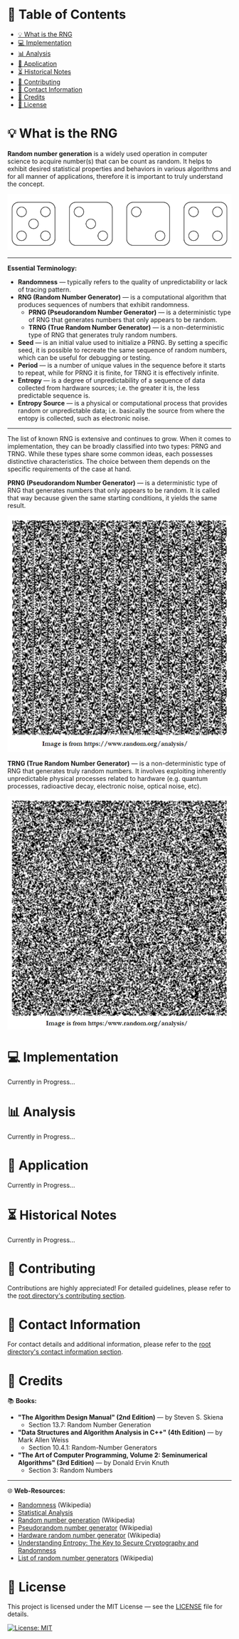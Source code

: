 # &#128209; Table of Contents
- [💡 What is the RNG](#-what-is-the-rng)
- [💻 Implementation](#-implementation)
- [📊 Analysis](#-analysis)
- [📝 Application](#-application)
- [⏳ Historical Notes](#-historical-notes)
- [🤝 Contributing](#-contributing)
- [📧 Contact Information](#-contact-information)
- [🙏 Credits](#-credits)
- [🔏 License](#-license)



# &#128161; What is the RNG
**Random number generation** is a widely used operation in computer science to acquire number(s) that can be count as random. It helps to exhibit desired statistical properties and behaviors in various algorithms and for all manner of applications, therefore it is important to truly understand the concept.
<p align="center"><img src="./img/RNG.png"/></p>

---
**Essential Terminology:**
- **Randomness** — typically refers to the quality of unpredictability or lack of tracing pattern.
- **RNG (Random Number Generator)** — is a computational algorithm that produces sequences of numbers that exhibit randomness.
   - **PRNG (Pseudorandom Number Generator)** — is a deterministic type of RNG that generates numbers that only appears to be random.
   - **TRNG (True Random Number Generator)** — is a non-deterministic type of RNG that generates truly random numbers.
- **Seed** — is an initial value used to initialize a PRNG. By setting a specific seed, it is possible to recreate the same sequence of random numbers, which can be useful for debugging or testing.
- **Period** — is a number of unique values in the sequence before it starts to repeat, while for PRNG it is finite, for TRNG it is effectively infinite.
- **Entropy** — is a degree of unpredictability of a sequence of data collected from hardware sources; i.e. the greater it is, the less predictable sequence is.
- **Entropy Source** — is a physical or computational process that provides random or unpredictable data; i.e. basically the source from where the entopy is collected, such as electronic noise.

---
The list of known RNG is extensive and continues to grow. When it comes to implementation, they can be broadly classified into two types: PRNG and TRNG. While these types share some common ideas, each possesses distinctive characteristics. The choice between them depends on the specific requirements of the case at hand.

**PRNG (Pseudorandom Number Generator)** — is a deterministic type of RNG that generates numbers that only appears to be random. It is called that way because given the same starting conditions, it yields the same result.
<p align="center"><img src="./img/PRNG.png"/></p>

**TRNG (True Random Number Generator)** — is a non-deterministic type of RNG that generates truly random numbers. It involves exploiting inherently unpredictable physical processes related to hardware (e.g. quantum processes, radioactive decay, electronic noise, optical noise, etc).
<p align="center"><img src="./img/TRNG.png"/></p>




# &#x1F4BB; Implementation
Currently in Progress...



# &#128202; Analysis
Currently in Progress...



# &#128221; Application
Currently in Progress...



# &#x23F3; Historical Notes
Currently in Progress...



# &#129309; Contributing
Contributions are highly appreciated! For detailed guidelines, please refer to the [root directory's contributing section](../../#-contributing).



# &#128231; Contact Information
For contact details and additional information, please refer to the [root directory's contact information section](../../#-contact-information).



# &#128591; Credits
&#128218; **Books:**
- **"The Algorithm Design Manual" (2nd Edition)** — by Steven S. Skiena
  - Section 13.7: Random Number Generation
- **"Data Structures and Algorithm Analysis in C++" (4th Edition)** — by Mark Allen Weiss
  - Section 10.4.1: Random-Number Generators
- **"The Art of Computer Programming, Volume 2: Seminumerical Algorithms" (3rd Edition)** — by Donald Ervin Knuth
  - Section 3: Random Numbers

---  
&#127760; **Web-Resources:**  
- [Randomness](https://en.wikipedia.org/wiki/Randomness) (Wikipedia)
- [Statistical Analysis](https://www.random.org/analysis/)
- [Random number generation](https://en.wikipedia.org/wiki/Random_number_generation) (Wikipedia)
- [Pseudorandom number generator](https://en.wikipedia.org/wiki/Pseudorandom_number_generator) (Wikipedia)
- [Hardware random number generator](https://en.wikipedia.org/wiki/Hardware_random_number_generator) (Wikipedia)
- [Understanding Entropy: The Key to Secure Cryptography and Randomness](https://blog.netdata.cloud/understanding-entropy-the-key-to-secure-cryptography-and-randomness/)
- [List of random number generators](https://en.wikipedia.org/wiki/List_of_random_number_generators) (Wikipedia)



# &#128271; License
This project is licensed under the MIT License — see the [LICENSE](https://github.com/vezzolter/DSA/blob/main/LICENSE) file for details.

[![License: MIT](https://img.shields.io/badge/License-MIT-yellow.svg)](https://opensource.org/licenses/MIT)
